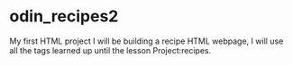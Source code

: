 # odin_recipes2
My first HTML project
I will be building a recipe HTML webpage, I will use all the tags learned up until
the lesson Project:recipes.


